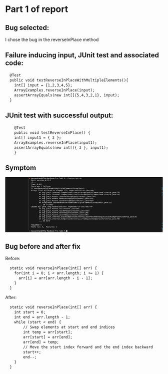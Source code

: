 # Part 1 of report
## Bug selected:
I chose the bug in the reverseInPlace method
## Failure inducing input, JUnit test and associated code:
```
  @Test
  public void testReverseInPlaceWithMultipleElements(){
    int[] input = {1,2,3,4,5};
    ArrayExamples.reverseInPlace(input);
    assertArrayEquals(new int[]{5,4,3,2,1}, input);
  }
```
## JUnit test with successful output:
```
	@Test 
	public void testReverseInPlace() {
    int[] input1 = { 3 };
    ArrayExamples.reverseInPlace(input1);
    assertArrayEquals(new int[]{ 3 }, input1);
	}
```
## Symptom
![Image](https://github.com/HTKhanPathan/cse15l-lab-reports/blob/main/code%20output%20error.png?raw=true)
## Bug before and after fix
Before:
```
  static void reverseInPlace(int[] arr) {
    for(int i = 0; i < arr.length; i += 1) {
      arr[i] = arr[arr.length - i - 1];
    }
  }
```
After:
```
  static void reverseInPlace(int[] arr) {
    int start = 0;
    int end = arr.length - 1;
    while (start < end) {
        // Swap elements at start and end indices
        int temp = arr[start];
        arr[start] = arr[end];
        arr[end] = temp;
        // Move the start index forward and the end index backward
        start++;
        end--;
    }
  }
```

